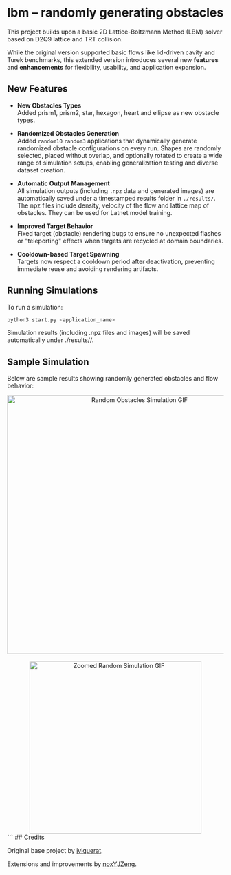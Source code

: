 # lbm – randomly generating obstacles

This project builds upon a basic 2D Lattice-Boltzmann Method (LBM) solver based on D2Q9 lattice and TRT collision.

While the original version supported basic flows like lid-driven cavity and Turek benchmarks, this extended version introduces several new **features** and **enhancements** for flexibility, usability, and application expansion.


## New Features

- **New Obstacles Types**  
  Added prism1, prism2, star, hexagon, heart and ellipse as new obstacle types.

- **Randomized Obstacles Generation**  
  Added `random10` `random3` applications that dynamically generate randomized obstacle configurations on every run. Shapes are randomly selected, placed without overlap, and optionally rotated to create a wide range of simulation setups, enabling generalization testing and diverse dataset creation.

- **Automatic Output Management**  
  All simulation outputs (including `.npz` data and generated images) are automatically saved under a timestamped results folder in `./results/`. The npz files include density, velocity of the flow and lattice map of obstacles. They can be used for Latnet model training.

- **Improved Target Behavior**  
  Fixed target (obstacle) rendering bugs to ensure no unexpected flashes or "teleporting" effects when targets are recycled at domain boundaries.

- **Cooldown-based Target Spawning**  
  Targets now respect a cooldown period after deactivation, preventing immediate reuse and avoiding rendering artifacts.



## Running Simulations

To run a simulation:
```bash
python3 start.py <application_name>
```
Simulation results (including .npz files and images) will be saved automatically under ./results/<timestamp>/.


## Sample Simulation

Below are sample results showing randomly generated obstacles and flow behavior:

<div align="center"> <img src="lbm/save/random10.gif" width="600" alt="Random Obstacles Simulation GIF"> <br><br> <img src="lbm/save/random10_new.gif" width="400" alt="Zoomed Random Simulation GIF"> </div> ```
## Credits

Original base project by [jviquerat](https://github.com/jviquerat/lbm). 

Extensions and improvements by [noxYJZeng](https://github.com/noxYJZeng/lbm-generating-obstacles-randomly).
